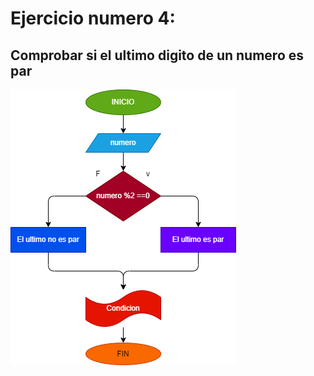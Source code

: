 # Ejercicio numero 4:

## Comprobar si el ultimo digito de un numero es par
![Diagrama de flujo](punto_4.png ("Diagrama de flujo"))